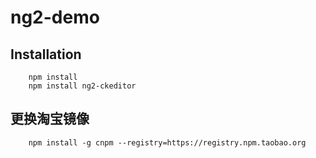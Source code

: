 ng2-demo
===
Installation
---
		npm install
		npm install ng2-ckeditor
更换淘宝镜像
---
		npm install -g cnpm --registry=https://registry.npm.taobao.org
